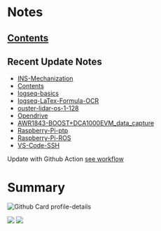 <!--
**dino920135/dino920135** is a ✨ _special_ ✨ repository because its `README.md` (this file) appears on your GitHub profile.
-->
<!-- # About me -->
# Notes
## [Contents](https://dino920135.github.io/Notes/#/page/contents)
## Recent Update Notes
<!-- BLOG-POST-LIST:START -->
- [INS-Mechanization](https://dino920135.github.io/Notes//#/page/INS-Mechanization)
- [Contents](https://dino920135.github.io/Notes//#/page/Contents)
- [logseq-basics](https://dino920135.github.io/Notes//#/page/logseq-basics)
- [logseq-LaTex-Formula-OCR](https://dino920135.github.io/Notes//#/page/logseq-LaTex-Formula-OCR)
- [ouster-lidar-os-1-128](https://dino920135.github.io/Notes//#/page/ouster-lidar-os-1-128)
- [Opendrive](https://dino920135.github.io/Notes//#/page/Opendrive)
- [AWR1843-BOOST+DCA1000EVM_data_capture](https://dino920135.github.io/Notes//#/page/AWR1843-BOOST+DCA1000EVM_data_capture)
- [Raspberry-Pi-ptp](https://dino920135.github.io/Notes//#/page/Raspberry-Pi-ptp)
- [Raspberry-Pi-ROS](https://dino920135.github.io/Notes//#/page/Raspberry-Pi-ROS)
- [VS-Code-SSH](https://dino920135.github.io/Notes//#/page/VS-Code-SSH)
<!-- BLOG-POST-LIST:END -->

Update with Github Action [see workflow](https://github.com/dino920135/dino920135/tree/main/.github/workflows)

# Summary
![Github Card profile-details](http://github-profile-summary-cards.vercel.app/api/cards/profile-details?username=dino920135&theme=github_dark)

![](http://github-profile-summary-cards.vercel.app/api/cards/stats?username=dino920135&theme=github_dark) ![](http://github-profile-summary-cards.vercel.app/api/cards/repos-per-language?username=dino920135&theme=github_dark)
